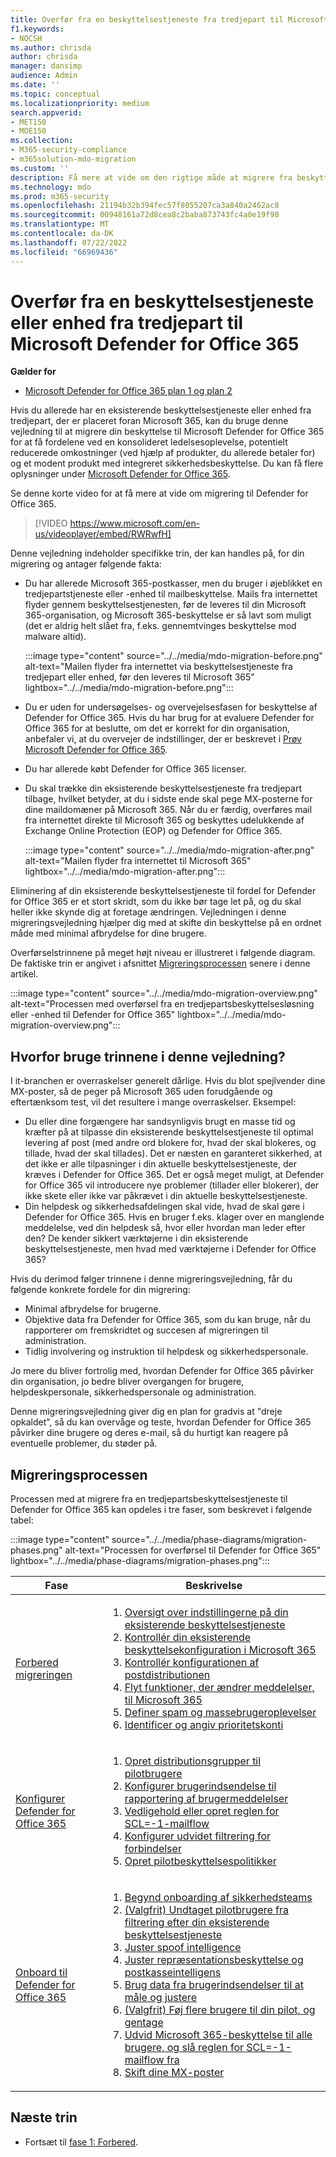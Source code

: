```yaml
---
title: Overfør fra en beskyttelsestjeneste fra tredjepart til Microsoft Defender for Office 365
f1.keywords:
- NOCSH
ms.author: chrisda
author: chrisda
manager: dansimp
audience: Admin
ms.date: ''
ms.topic: conceptual
ms.localizationpriority: medium
search.appverid:
- MET150
- MOE150
ms.collection:
- M365-security-compliance
- m365solution-mdo-migration
ms.custom: ''
description: Få mere at vide om den rigtige måde at migrere fra beskyttelsestjenester eller enheder fra tredjepart, f.eks. Google Postini, Barracuda Spam og Virus Firewall, eller Cisco IronPort for at Microsoft Defender for Office 365 beskyttelse.
ms.technology: mdo
ms.prod: m365-security
ms.openlocfilehash: 21194b32b394fec57f8055207ca3a840a2462ac8
ms.sourcegitcommit: 00948161a72d8cea8c2baba873743fc4a0e19f90
ms.translationtype: MT
ms.contentlocale: da-DK
ms.lasthandoff: 07/22/2022
ms.locfileid: "66969436"
---
```

# <a name="migrate-from-a-third-party-protection-service-or-device-to-microsoft-defender-for-office-365"></a>Overfør fra en beskyttelsestjeneste eller enhed fra tredjepart til Microsoft Defender for Office 365

**Gælder for**
- [Microsoft Defender for Office 365 plan 1 og plan 2](defender-for-office-365.md)

Hvis du allerede har en eksisterende beskyttelsestjeneste eller enhed fra tredjepart, der er placeret foran Microsoft 365, kan du bruge denne vejledning til at migrere din beskyttelse til Microsoft Defender for Office 365 for at få fordelene ved en konsolideret ledelsesoplevelse, potentielt reducerede omkostninger (ved hjælp af produkter, du allerede betaler for) og et modent produkt med integreret sikkerhedsbeskyttelse. Du kan få flere oplysninger under [Microsoft Defender for Office 365](https://www.microsoft.com/security/business/threat-protection/office-365-defender).

Se denne korte video for at få mere at vide om migrering til Defender for Office 365.
> [!VIDEO https://www.microsoft.com/en-us/videoplayer/embed/RWRwfH]

Denne vejledning indeholder specifikke trin, der kan handles på, for din migrering og antager følgende fakta:

- Du har allerede Microsoft 365-postkasser, men du bruger i øjeblikket en tredjepartstjeneste eller -enhed til mailbeskyttelse. Mails fra internettet flyder gennem beskyttelsestjenesten, før de leveres til din Microsoft 365-organisation, og Microsoft 365-beskyttelse er så lavt som muligt (det er aldrig helt slået fra, f.eks. gennemtvinges beskyttelse mod malware altid).

  :::image type="content" source="../../media/mdo-migration-before.png" alt-text="Mailen flyder fra internettet via beskyttelsestjeneste fra tredjepart eller enhed, før den leveres til Microsoft 365" lightbox="../../media/mdo-migration-before.png":::

- Du er uden for undersøgelses- og overvejelsesfasen for beskyttelse af Defender for Office 365. Hvis du har brug for at evaluere Defender for Office 365 for at beslutte, om det er korrekt for din organisation, anbefaler vi, at du overvejer de indstillinger, der er beskrevet i [Prøv Microsoft Defender for Office 365](try-microsoft-defender-for-office-365.md).

- Du har allerede købt Defender for Office 365 licenser.

- Du skal trække din eksisterende beskyttelsestjeneste fra tredjepart tilbage, hvilket betyder, at du i sidste ende skal pege MX-posterne for dine maildomæner på Microsoft 365. Når du er færdig, overføres mail fra internettet direkte til Microsoft 365 og beskyttes udelukkende af Exchange Online Protection (EOP) og Defender for Office 365.

  :::image type="content" source="../../media/mdo-migration-after.png" alt-text="Mailen flyder fra internettet til Microsoft 365" lightbox="../../media/mdo-migration-after.png":::

Eliminering af din eksisterende beskyttelsestjeneste til fordel for Defender for Office 365 er et stort skridt, som du ikke bør tage let på, og du skal heller ikke skynde dig at foretage ændringen. Vejledningen i denne migreringsvejledning hjælper dig med at skifte din beskyttelse på en ordnet måde med minimal afbrydelse for dine brugere.

Overførselstrinnene på meget højt niveau er illustreret i følgende diagram. De faktiske trin er angivet i afsnittet [Migreringsprocessen](#the-migration-process) senere i denne artikel.

:::image type="content" source="../../media/mdo-migration-overview.png" alt-text="Processen med overførsel fra en tredjepartsbeskyttelsesløsning eller -enhed til Defender for Office 365" lightbox="../../media/mdo-migration-overview.png":::

## <a name="why-use-the-steps-in-this-guide"></a>Hvorfor bruge trinnene i denne vejledning?

I it-branchen er overraskelser generelt dårlige. Hvis du blot spejlvender dine MX-poster, så de peger på Microsoft 365 uden forudgående og eftertænksom test, vil det resultere i mange overraskelser. Eksempel:

- Du eller dine forgængere har sandsynligvis brugt en masse tid og kræfter på at tilpasse din eksisterende beskyttelsestjeneste til optimal levering af post (med andre ord blokere for, hvad der skal blokeres, og tillade, hvad der skal tillades). Det er næsten en garanteret sikkerhed, at det ikke er alle tilpasninger i din aktuelle beskyttelsestjeneste, der kræves i Defender for Office 365. Det er også meget muligt, at Defender for Office 365 vil introducere nye problemer (tillader eller blokerer), der ikke skete eller ikke var påkrævet i din aktuelle beskyttelsestjeneste.
- Din helpdesk og sikkerhedsafdelingen skal vide, hvad de skal gøre i Defender for Office 365. Hvis en bruger f.eks. klager over en manglende meddelelse, ved din helpdesk så, hvor eller hvordan man leder efter den? De kender sikkert værktøjerne i din eksisterende beskyttelsestjeneste, men hvad med værktøjerne i Defender for Office 365?

Hvis du derimod følger trinnene i denne migreringsvejledning, får du følgende konkrete fordele for din migrering:

- Minimal afbrydelse for brugerne.
- Objektive data fra Defender for Office 365, som du kan bruge, når du rapporterer om fremskridtet og succesen af migreringen til administration.
- Tidlig involvering og instruktion til helpdesk og sikkerhedspersonale.

Jo mere du bliver fortrolig med, hvordan Defender for Office 365 påvirker din organisation, jo bedre bliver overgangen for brugere, helpdeskpersonale, sikkerhedspersonale og administration.

Denne migreringsvejledning giver dig en plan for gradvis at "dreje opkaldet", så du kan overvåge og teste, hvordan Defender for Office 365 påvirker dine brugere og deres e-mail, så du hurtigt kan reagere på eventuelle problemer, du støder på.

## <a name="the-migration-process"></a>Migreringsprocessen

Processen med at migrere fra en tredjepartsbeskyttelsestjeneste til Defender for Office 365 kan opdeles i tre faser, som beskrevet i følgende tabel:

:::image type="content" source="../../media/phase-diagrams/migration-phases.png" alt-text="Processen for overførsel til Defender for Office 365" lightbox="../../media/phase-diagrams/migration-phases.png":::

|Fase|Beskrivelse|
|---|---|
|[Forbered migreringen](migrate-to-defender-for-office-365-prepare.md)|<ol><li>[Oversigt over indstillingerne på din eksisterende beskyttelsestjeneste](migrate-to-defender-for-office-365-prepare.md#inventory-the-settings-at-your-existing-protection-service)</li><li>[Kontrollér din eksisterende beskyttelsekonfiguration i Microsoft 365](migrate-to-defender-for-office-365-prepare.md#check-your-existing-protection-configuration-in-microsoft-365)</li><li>[Kontrollér konfigurationen af postdistributionen](migrate-to-defender-for-office-365-prepare.md#check-your-mail-routing-configuration)</li><li>[Flyt funktioner, der ændrer meddelelser, til Microsoft 365](migrate-to-defender-for-office-365-prepare.md#move-features-that-modify-messages-into-microsoft-365)</li><li>[Definer spam og massebrugeroplevelser](migrate-to-defender-for-office-365-prepare.md#define-spam-and-bulk-user-experiences)</li><li>[Identificer og angiv prioritetskonti](migrate-to-defender-for-office-365-prepare.md#identify-and-designate-priority-accounts)</li></ol>|
|[Konfigurer Defender for Office 365](migrate-to-defender-for-office-365-setup.md)|<ol><li>[Opret distributionsgrupper til pilotbrugere](migrate-to-defender-for-office-365-setup.md#step-1-create-distribution-groups-for-pilot-users)</li><li>[Konfigurer brugerindsendelse til rapportering af brugermeddelelser](migrate-to-defender-for-office-365-setup.md#step-2-configure-user-submission-for-user-message-reporting)</li><li>[Vedligehold eller opret reglen for SCL=-1-mailflow](migrate-to-defender-for-office-365-setup.md#step-3-maintain-or-create-the-scl-1-mail-flow-rule)</li><li>[Konfigurer udvidet filtrering for forbindelser](migrate-to-defender-for-office-365-setup.md#step-4-configure-enhanced-filtering-for-connectors)</li><li>[Opret pilotbeskyttelsespolitikker](migrate-to-defender-for-office-365-setup.md#step-5-create-pilot-protection-policies)</li></ol>|
|[Onboard til Defender for Office 365](migrate-to-defender-for-office-365-onboard.md)|<ol><li>[Begynd onboarding af sikkerhedsteams](migrate-to-defender-for-office-365-onboard.md#step-1-begin-onboarding-security-teams)</li><li>[(Valgfrit) Undtaget pilotbrugere fra filtrering efter din eksisterende beskyttelsestjeneste](migrate-to-defender-for-office-365-onboard.md#step-2-optional-exempt-pilot-users-from-filtering-by-your-existing-protection-service)</li><li>[Juster spoof intelligence](migrate-to-defender-for-office-365-onboard.md#step-3-tune-spoof-intelligence)</li><li>[Juster repræsentationsbeskyttelse og postkasseintelligens](migrate-to-defender-for-office-365-onboard.md#step-4-tune-impersonation-protection-and-mailbox-intelligence)</li><li>[Brug data fra brugerindsendelser til at måle og justere](migrate-to-defender-for-office-365-onboard.md#step-5-use-data-from-user-submissions-to-measure-and-adjust)</li><li>[(Valgfrit) Føj flere brugere til din pilot, og gentage](migrate-to-defender-for-office-365-onboard.md#step-6-optional-add-more-users-to-your-pilot-and-iterate)</li><li>[Udvid Microsoft 365-beskyttelse til alle brugere, og slå reglen for SCL=-1-mailflow fra](migrate-to-defender-for-office-365-onboard.md#step-7-extend-microsoft-365-protection-to-all-users-and-turn-off-the-scl-1-mail-flow-rule)</li><li>[Skift dine MX-poster](migrate-to-defender-for-office-365-onboard.md#step-8-switch-your-mx-records)</li></ol>|

## <a name="next-step"></a>Næste trin

- Fortsæt til [fase 1: Forbered](migrate-to-defender-for-office-365-prepare.md).
